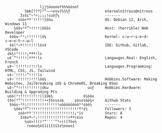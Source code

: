                     ljj½öoooot%%%òòsol                
             ½‰‰[???}³“——¬vvvJ½½½ƒ                eternaln1trous@nitrous
           Is¢c^~³÷¡¡¡¡!cuòƒ¼                     -------
          sòò÷ºº¯!!!!!}öòu                        OS: Debian 12, Arch, Windows 11
        ¼ööv³º”!!!!!|öööz                         Host: (horrible) Web Developer
      ‡òös~³³¡!!!!!!|ö¼                           Kernel: c̷u̴r̵s̷e̵d̵ c̵e̴n̵t̴r̷a̶l
      ‡ò(³~ª!!!!!!!lòs‡                           IDE: Github, Gitlab, VSCode
     z‰½)³!!!!¡ªªª!ls                               
     u‡¯“³!!!!¦ººº!ls                             Langauges.Real: English, French
     u‡~¯!!!!!!!!!!ls                             Languages.Programming: HTML, CSS, JS, Tailwind
     u‡~¯!!!!~”!!!!ls                             
     u‡~¯!!!!!!!!!!löò¼                           Hobbies.Software: Making Websites, Jailbreaking iOS & ChromeOS, Breaking OSes
     u‡—“³!!!!!!!!!!|ö‰u                  uuƒ     Hobbies.Hardware: Building & Upgrading PCs
     uòò(³!!!!!!!!!!|lîö‰½              ‡¼òòu      
     t‡ò(³“^!!!!!!!!!!•+ƒòssss‰     zòsssòò¼¤     Github Stats
      ‡òös~³º¡!!!!!!!!!!!!!!!uöööööööö*³¢òò½      -------
        ¼ööv³º”!!!!!!!!!!!!!!!!!!!!!!!ª³¢½        Followers: 3 
          sòò÷ºº¯!!!!!!!!!!!!!!!!!!!¡³ïs          Stars: 8 
           Is‰vª~³¡!!!!!!!!!!!!!!÷ªª÷¢ss          Repos: 4
             ½uò>((()³“¯¯¯¯”³»)((7öu½             
              roooo½òîîîîîîîî¢½ooooí              
                                                  
                                                  
